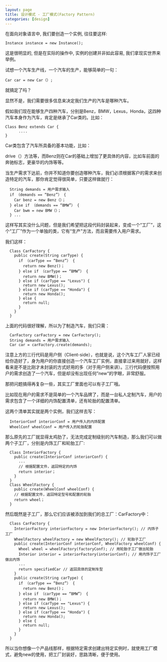 ```yaml
---
layout: page
title: 设计模式 - 工厂模式(Factory Pattern)
categories: [design]
---
```

在面向对象语言中, 我们要创造一个实例, 往往要这样:

```
Instance instance = new Instance();
```

这是很明显的, 但是在实际的操作中, 实例的创建并非如此容易, 我们拿现实世界来举例。

试想一个汽车生产线，一个汽车的生产，能够简单的一句：

```
Car car = new Car（）;
```

就搞定了吗？

显然不是，我们需要很多信息来决定我们生产的汽车是哪种汽车。

假如我们现在能够生产四种汽车，分别是Benz，BMW，Lexus，Honda，这四种汽车本身作为汽车，肯定是继承了Car类的。比如：

```
Class Benz extends Car {
      ....
}
```
Car类包含了汽车所具备的基本功能，比如：

drive（）方法等，而Benz则在Car的基础上增加了更具体的内容，比如车前面的奔驰标志，更豪华的内饰等等。

当生产需求下达前，你并不知道你要创造哪种汽车，我们必须根据客户的需求来创造特定的汽车，那你肯定觉得很简单，只要这样做就行：

```
  String demands = 用户需求输入
  if （demands == “Benz”） {
    Car benz = new Benz（）；
  } else if （demands == “BMW”） {
    Car bwm = new BMW（）；
  } ...
```

这样写其实没什么问题，但是我们希望把这段代码封装起来，变成一个“工厂”，这个“工厂”作为一个单独的类，它有“生产"方法，而且需要传入用户需求。

我们这样：

```
  Class CarFactory {
    public create(String carType) {
      if （carType == “Benz”） {
        return new Benz()；
      } else if （carType == “BMW”） {
        return new BMW()；
      } else if (carType == "Lexus") {
        return new Lexus();
      } else if (carType == "Honda") {
        return new Honda();
      } else {
        return null;
      }
    }
  }
```

上面的代码很好理解，所以为了制造汽车，我们只需：

```
  CarFactory carFactory = new CarFactory();
  String demands = 用户需求输入
  Car car = carFactory.create(demands);
```

注意上方的三行代码是用户侧（Client-side），也就是说，这个汽车工厂人家已经给你造好了，身为用户的你直接创造一个汽车工厂实例，直接拿过来用就好，这样看来是不是比刚才未封装的方式好用的多（对于用户侧来讲）。三行代码便按照用户的需求创造了一个汽车，但是却没有出现任何”new“的字眼，非常舒服。

那把问题搞得再复杂一些，其实工厂里面也可以有子工厂哦。

比如现在用户的需求不是简单的一个汽车品牌了，而是一台私人定制汽车，用户的需求包含了一个详细的内饰配置清单，还有轮胎的配置清单。

这两个清单其实就是两个实例，我们这样去写：

```
  InteriorConf interiorConf = 用户传入的内饰配置
  WheelConf wheelConf = 用户传入的轮胎配置
```

那么原先的工厂就显得太鸡肋了，无法完成定制级别的汽车制造，那么我们可以做两个子工厂，分别是内饰工厂和轮胎工厂:

```
  Class InteriorFactory {
    public create(InteriorConf interiorConf) {
      ...
      // 根据配置文件，返回特定的内饰
      return interior；
    }
  }
  Class WheelFactory {
    public create(WheelConf wheelConf) {
    // 根据配置文件，返回特定型号和配置的轮胎
    return wheel；
  }
```

然后既然是子工厂，那么它们应该被添加到我们的总工厂：CarFactory中：

```
  Class CarFactory {
    InteriorFactory interiorFactory = new InteriorFactory(); // 内饰子工厂
    WheelFactory wheelFactory = new WheelFactory(); // 轮胎子工厂
    public create(InteriorConf interiorConf, WheelFactory wheelConf) {
      Wheel wheel = wheelFactory(factoryConf); // 用轮胎子工厂做出轮胎
      Interior interior = interiorFactory(interiorConf); // 用内饰子工厂做出内饰
      ...
      return specifiedCar // 返回具体的定制车型
    }
    public create(String carType) {
      if （carType == “Benz”） {
        return new Benz()；
      } else if （carType == “BMW”） {
        return new BMW()；
      } else if (carType == "Lexus") {
        return new Lexus();
      } else if (carType == "Honda") {
        return new Honda();
      } else {
        return null;
      }
    }
  }
```

所以当你想像一个产品线那样，根据特定需求创建出特定实例时，就使用工厂模式，避免new的使用，把工厂封装好，思路清晰，便于使用。